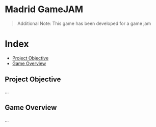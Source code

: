 # Madrid GameJAM
> <p> Additional Note: This game has been developed for a game jam </p>

# Index
* [Project Objective](#project-objective)
* [Game Overview](#game-overview)

## Project Objective
...

## Game Overview
...
